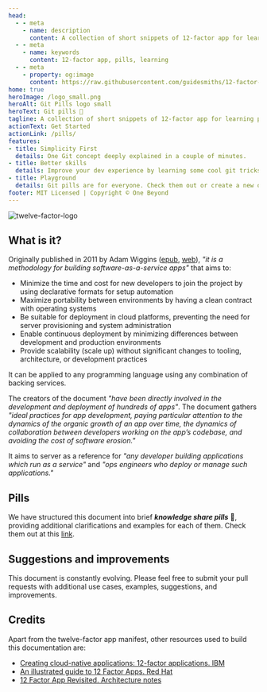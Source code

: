 ```yaml
---
head:
  - - meta
    - name: description
      content: A collection of short snippets of 12-factor app for learning purposes
  - - meta
    - name: keywords
      content: 12-factor app, pills, learning
  - - meta
    - property: og:image
      content: https://raw.githubusercontent.com/guidesmiths/12-factor-app-pills/main/assets/logo_large.png
home: true
heroImage: /logo_small.png
heroAlt: Git Pills logo small
heroText: Git pills 💊
tagline: A collection of short snippets of 12-factor app for learning purposes
actionText: Get Started
actionLink: /pills/
features:
- title: Simplicity First
  details: One Git concept deeply explained in a couple of minutes.
- title: Better skills
  details: Improve your dev experience by learning some cool git tricks, one pill at time.
- title: Playground
  details: Git pills are for everyone. Check them out or create a new one!
footer: MIT Licensed | Copyright © One Beyond
---
```


![twelve-factor-logo](https://res.cloudinary.com/codersociety/image/fetch/https://cdn.development.codersociety.com/uploads/the-twelve-factor-app-1.png)

## What is it?

Originally published in 2011 by Adam Wiggins ([epub](https://web.archive.org/web/20170613060854/https://12factor.net/12factor.epub), [web](https://12factor.net/)), *"it is a methodology for building software-as-a-service apps"* that aims to:

- Minimize the time and cost for new developers to join the project by using declarative formats for setup automation
- Maximize portability between environments by having a clean contract with operating systems
- Be suitable for deployment in cloud platforms, preventing the need for server provisioning and system administration
- Enable continuous deployment by minimizing differences between development and production environments
- Provide scalability (scale up) without significant changes to tooling, architecture, or development practices

It can be applied to any programming language using any combination of backing services.

The creators of the document *"have been directly involved in the development and deployment of hundreds of apps"*.
The document gathers *"ideal practices for app development, paying particular attention to the dynamics of the organic growth of an app over time, the dynamics of collaboration between developers working on the app’s codebase, and avoiding the cost of software erosion."*

It aims to server as a reference for *"any developer building applications which run as a service"* and *"ops engineers who deploy or manage such applications."*

## Pills

We have structured this document into brief ***knowledge share pills*** 💊, providing additional clarifications and examples for each of them. Check them out at this [link](pills/index.md).

## Suggestions and improvements

This document is constantly evolving. Please feel free to submit your pull requests with additional use cases, examples, suggestions, and improvements.

## Credits

Apart from the twelve-factor app manifest, other resources used to build this documentation are:

- [Creating cloud-native applications: 12-factor applications. IBM](https://developer.ibm.com/articles/creating-a-12-factor-application-with-open-liberty/)
- [An illustrated guide to 12 Factor Apps. Red Hat](https://www.redhat.com/architect/12-factor-app)
- [12 Factor App Revisited. Architecture notes](https://architecturenotes.co/12-factor-app-revisited/)
